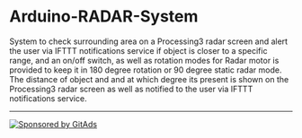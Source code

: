 # Arduino-RADAR-System
System to check surrounding area on a Processing3 radar screen and alert the user via IFTTT notifications service if object is closer to a specific range, and an on/off switch, as well as rotation modes for Radar motor is provided to keep it in 180 degree rotation or 90 degree static radar mode. The distance of object and and at which degree its present is shown on the Processing3 radar screen as well as notified to the user via IFTTT notifications service.

---

<!-- 9XAKZNBF7C3M3Q4OGQVT3U432UNMPXGM -->

[![Sponsored by GitAds](https://gitads.dev/v1/ad-serve?source=dominic248/arduino-radar-system@github)](https://gitads.dev/v1/ad-track?source=dominic248/arduino-radar-system@github)

